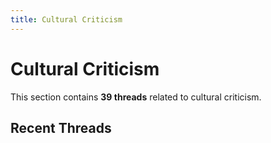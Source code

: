 ```yaml
---
title: Cultural Criticism
---
```


# Cultural Criticism

This section contains **39 threads** related to cultural criticism.

<!-- material/tags { include: [cultural criticism] } -->

## Recent Threads

<!-- Threads will be auto-populated by tags plugin -->
